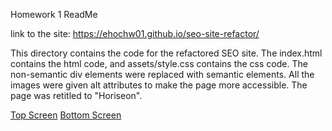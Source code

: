 Homework 1 ReadMe

link to the site: https://ehochw01.github.io/seo-site-refactor/

This directory contains the code for the refactored SEO site. The index.html contains the html code, and assets/style.css contains the css code. The non-semantic div elements were replaced with semantic elements. All the images were given alt attributes to make the page more accessible. The page was retitled to "Horiseon".

[Top Screen](/assets/images/top-part.png)
[Bottom Screen](/assets/images/bottom-part.png)